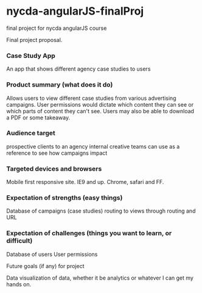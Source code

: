 nycda-angularJS-finalProj
=========================

final project for nycda angularJS course

Final project proposal.

<h3>Case Study App</h3>
<p>An app that shows different agency case studies to users </p>

<h3>Product summary (what does it do)</h3>
Allows users to view different case studies from various advertising campaigns.
User permissions would dictate which content they can see or which parts of content they can't see.
Users may also be able to download a PDF or some takeaway.

<h3>Audience target</h3>
prospective clients to an agency
internal creative teams can use as a reference to see how campaigns impact

<h3>Targeted devices and browsers</h3>
Mobile first responsive site.
IE9 and up.
Chrome, safari and FF.

<h3>Expectation of strengths (easy things)</h3>
Database of campaigns (case studies)
routing to views through routing and URL


<h3>Expectation of challenges (things you want to learn, or difficult)</h3>
Database of users
User permissions


Future goals (if any) for project

Data visualization of data, whether it be analytics or whatever I can get my hands on.

